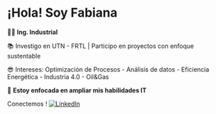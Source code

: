 # ¡Hola! Soy Fabiana

👩‍💻 **Ing. Industrial**

📚 Investigo en UTN - FRTL | Participo en proyectos con enfoque sustentable

😎 Intereses: Optimización de Procesos - Análisis de datos - Eficiencia Energética - Industria 4.0 - Oil&Gas

🎯 **Estoy enfocada en ampliar mis habilidades IT**

Conectemos !
[![LinkedIn](https://img.shields.io/badge/-LinkedIn-0077B5?style=flat&logo=linkedin)](https://www.linkedin.com/in/fabiana-yamila-mansilla/)  



<!---
FabianaMansilla/FabianaMansilla is a ✨ special ✨ repository because its `README.md` (this file) appears on your GitHub profile.
You can click the Preview link to take a look at your changes.
--->
